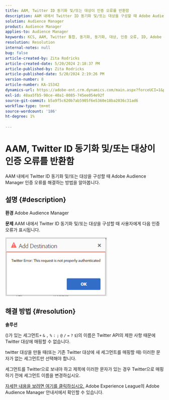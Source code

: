 ```yaml
---
title: AAM, Twitter ID 동기화 및/또는 대상이 인증 오류를 반환함
description: AAM 내에서 Twitter ID 동기화 및/또는 대상을 구성할 때 Adobe Audience Manager 인증 오류를 해결하는 방법을 알아봅니다.
solution: Audience Manager
product: Audience Manager
applies-to: Audience Manager
keywords: KCS, AAM, Twitter 통합, 동기화, 동기화, 대상, 인증 오류, ID, Adobe Audience Manager
resolution: Resolution
internal-notes: null
bug: false
article-created-by: Zita Rodricks
article-created-date: 5/20/2024 2:18:37 PM
article-published-by: Zita Rodricks
article-published-date: 5/20/2024 2:19:26 PM
version-number: 8
article-number: KA-15342
dynamics-url: https://adobe-ent.crm.dynamics.com/main.aspx?forceUCI=1&pagetype=entityrecord&etn=knowledgearticle&id=90bce2d3-b316-ef11-9f8a-6045bd026dc7
exl-id: 48aa5fb5-98ce-40a1-8085-745ee054e92f
source-git-commit: b5a9f5c620b7ab5905f6e5360e18ba2036c31ad6
workflow-type: tm+mt
source-wordcount: '186'
ht-degree: 1%

---
```


# AAM, Twitter ID 동기화 및/또는 대상이 인증 오류를 반환함


AAM 내에서 Twitter ID 동기화 및/또는 대상을 구성할 때 Adobe Audience Manager 인증 오류를 해결하는 방법을 알아봅니다.

## 설명 {#description}


<b>환경</b>
Adobe Audience Manager

<b>문제</b>
AAM 내에서 Twitter ID 동기화 및/또는 대상을 구성할 때 사용자에게 다음 인증 오류가 표시됩니다.

![](assets/___94bce2d3-b316-ef11-9f8a-6045bd026dc7___.png)


## 해결 방법 {#resolution}


<b>솔루션</b>

()가 있는 세그먼트`+` `&` `,` `%` `:` `;` `@` `/` `=` `?` `$`)의 이름은 Twitter API의 제한 사항 때문에 Twitter 대상에 매핑할 수 없습니다.

twitter 대상을 만들 때(또는 기존 Twitter 대상에 새 세그먼트를 매핑할 때) 이러한 문자가 없는 세그먼트만 선택해야 합니다.

세그먼트를 Twitter으로 보내야 하고 제목에 이러한 문자가 있는 경우 Twitter으로 매핑하기 전에 세그먼트 이름을 변경하십시오.

[자세한 내용을 보려면 여기를 클릭하십시오.](https://experienceleague.adobe.com/docs/audience-manager/user-guide/features/destinations/device-based/twitter-tailored-audiences.html?lang=en#segment-mapping-considerations) Adobe Experience League의 Adobe Audience Manager 안내서에서 확인할 수 있습니다.
